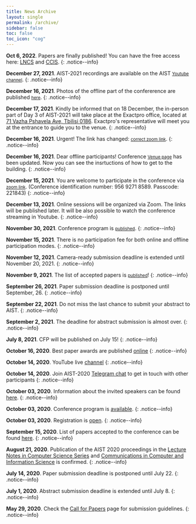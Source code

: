 ```yaml
---
title: News Archive
layout: single
permalink: /archive/
sidebar: false
toc: false
toc_icon: "cog"
---
```


**Oct 6, 2022**. Papers are finally published! You can have the free access here: [LNCS](https://link.springer.com/book/9783031164996) and [CCIS](https://link.springer.com/book/10.1007/978-3-031-15168-2).
{: .notice--info}

**December 27, 2021**. AIST-2021 recordings are available on the AIST <a href="https://youtube.com/playlist?list=PLmG76X44dbLFDcc1meE3IGZYtgkt4td4F" style="font-size: smaller; font-decoration: italic;">Youtube channel</a>.
{: .notice--info}

**December 16, 2021**. Photos of the offline part of the confererence are published <a href="/photos" style="font-size: smaller; font-decoration: italic;">here</a>.
{: .notice--info}

**December 17, 2021**. Kindly be informed that on 18 December, the in-person part of Day 3 of AIST-2021 will take place at the Exactpro office, located at <a href="https://www.google.com/maps/place/Exactpro+Georgia/@41.7244246,44.7298311,15z/data=!4m2!3m1!1s0x0:0xaaa2e6fa1434cfdb?sa=X&ved=2ahUKEwjEgsnKyOj0AhWzSfEDHS9BB30Q_BJ6BAgXEAU">71 Vazha Pshavela Ave, Tbilisi 0186</a>. Exactpro's representative will meet you at the entrance to guide you to the venue.
{: .notice--info}

**December 16, 2021**. Urgent! The link has changed: <a href="https://zoom.us/j/95692718589?pwd=U1ZQZHBXdG1pU2x3b0owSy9kY2Q1Zz09" style="font-size: smaller; font-decoration: italic;">correct zoom link</a>.
{: .notice--info}

**December 16, 2021**. Dear offline participants! Conference <a href="/venue" style="font-size: smaller; font-decoration: italic;">Venue page</a> has been updated. Now you can see the insrtuctions of how to get to the building.
{: .notice--info}

**December 15, 2021**. You are welcome to participate in the conference via <a href="https://zoom.us/j/95692718589?pwd=U1ZQZHBXdG1pU2x3b0owSy9kY2Q1Zz09" style="font-size: smaller; font-decoration: italic;">zoom link</a>. (Conference identification number: 956 9271 8589. Passcode: 221843)
{: .notice--info}

**December 13, 2021**. Online sessions will be organized via Zoom. The links will be published later. It will be also possible to watch the conference streaming in Youtube.
{: .notice--info}

**November 30, 2021**. Conference program is <a href="/program/program/" style="font-size: smaller; font-decoration: italic;">published</a>.
{: .notice--info}

**November 15, 2021**. There is no participation fee for both online and offline participation modes.
{: .notice--info}

**November 12, 2021**. Camera-ready submission deadline is extended until November 20, 2021.
{: .notice--info}

**November 9, 2021**. The list of accepted papers is <a href="/program/accepted/" style="font-size: smaller; font-decoration: italic;">published</a>!
{: .notice--info}

**September 26, 2021**. Paper submission deadline is postponed until September, 26.
{: .notice--info}

**September 22, 2021**. Do not miss the last chance to submit your abstract to AIST.
{: .notice--info}

**September 2, 2021**. The deadline for abstract submission is almost over.
{: .notice--info}

**July 8, 2021**. CFP will be published on July 15!
{: .notice--info}

**October 16, 2020**. Best paper awards are published [online](/program/best/)
{: .notice--info}

**October 14, 2020**. YouTube live [channel](https://www.youtube.com/channel/UCvqxcp-Ocg5kB-gBlRC_SwA)
{: .notice--info}

**October 14, 2020**. Join AIST-2020 [Telegram chat](https://t.me/joinchat/AAAAAESt4UfKCiLcCj2PbA) to get in touch with other participants
{: .notice--info}

**October 03, 2020**. Information about the invited speakers can be found [here](/program/invited/).
{: .notice--info}

**October 03, 2020**. Conference program is [available](/program/program/).
{: .notice--info}

**October 03, 2020**. Registration is [open](https://forms.gle/Yc7uL9gBaZYJFRD77).
{: .notice--info}

**September 15, 2020**. List of papers accepted to the conference can be found [here](/program/accepted/).
{: .notice--info}

**August 21, 2020**. Publication of the AIST 2020 proceedings in the [Lecture Notes in Computer Science Series](https://www.springer.com/series/558) and [Communications in Computer and Information Science](http://www.springer.com/series/7899) is confirmed.
{: .notice--info}

**July 14, 2020**. Paper submission deadline is postponed until July 22.
{: .notice--info}

**July 1, 2020**. Abstract submission deadline is extended until July 8.
{: .notice--info} 

**May 29, 2020**. Check the [Call for Papers](/calls/papers) page for submission guidelines.
{: .notice--info}
